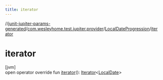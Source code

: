 ```yaml
---
title: iterator
---
```

//[junit-jupiter-params-generated](../../../index.html)/[com.wesleyhome.test.jupiter.provider](../index.html)/[LocalDateProgression](index.html)/[iterator](iterator.html)



# iterator



[jvm]\
open operator override fun [iterator](iterator.html)(): [Iterator](https://kotlinlang.org/api/latest/jvm/stdlib/kotlin.collections/-iterator/index.html)&lt;[LocalDate](https://docs.oracle.com/javase/8/docs/api/java/time/LocalDate.html)&gt;




